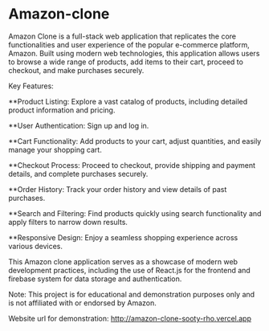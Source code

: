 # Amazon-clone

Amazon Clone is a full-stack web application that replicates the core functionalities and user experience of the popular e-commerce platform, Amazon. Built using modern web technologies, this application allows users to browse a wide range of products, add items to their cart, proceed to checkout, and make purchases securely.

Key Features:

\*\*Product Listing: Explore a vast catalog of products, including detailed product information and pricing.

\*\*User Authentication: Sign up and log in.

\*\*Cart Functionality: Add products to your cart, adjust quantities, and easily manage your shopping cart.

\*\*Checkout Process: Proceed to checkout, provide shipping and payment details, and complete purchases securely.

\*\*Order History: Track your order history and view details of past purchases.

\*\*Search and Filtering: Find products quickly using search functionality and apply filters to narrow down results.

\*\*Responsive Design: Enjoy a seamless shopping experience across various devices.

This Amazon clone application serves as a showcase of modern web development practices, including the use of React.js for the frontend and firebase system for data storage and authentication.

Note: This project is for educational and demonstration purposes only and is not affiliated with or endorsed by Amazon.

Website url for demonstration: http://amazon-clone-sooty-rho.vercel.app
